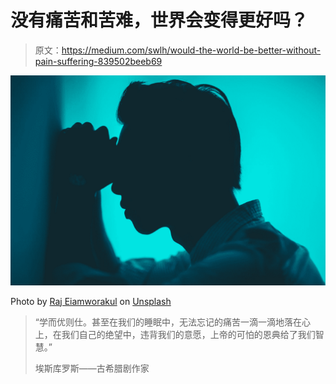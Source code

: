 # 没有痛苦和苦难，世界会变得更好吗？

> 原文：<https://medium.com/swlh/would-the-world-be-better-without-pain-suffering-839502beeb69>

![](img/36834b9664bf3eeff2b22da2d92e7479.png)

Photo by [Raj Eiamworakul](https://unsplash.com/@roadtripwithraj?utm_source=medium&utm_medium=referral) on [Unsplash](https://unsplash.com?utm_source=medium&utm_medium=referral)

> “学而优则仕。甚至在我们的睡眠中，无法忘记的痛苦一滴一滴地落在心上，在我们自己的绝望中，违背我们的意愿，上帝的可怕的恩典给了我们智慧。”
> 
> 埃斯库罗斯——古希腊剧作家